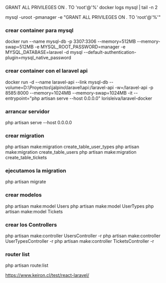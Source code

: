 GRANT ALL PRIVILEGES ON *.* TO 'root'@'%'
docker logs mysql | tail -n 2

mysql -uroot -pmanager -e "GRANT ALL PRIVILEGES ON *.* TO 'root'@'%'"

### crear container para mysql
docker run --name mysql-db -p 3307:3306 --memory=512MB --memory-swap=512MB -e MYSQL_ROOT_PASSWORD=manager -e MYSQL_DATABASE=laravel -d mysql --default-authentication-plugin=mysql_native_password

### crear container con el laravel api
docker run -d --name laravel-api --link mysql-db --volume=D:\Proyectos\jalpino\laravel\api:/laravel-api -w=/laravel-api -p 8585:8000 --memory=1024MB --memory-swap=1024MB -it --entrypoint="php artisan serve --host 0.0.0.0"  lorisleiva/laravel-docker

### arrancar servidor
php artisan serve --host 0.0.0.0

### crear migration
php artisan make:migration create_table_user_types
php artisan make:migration create_table_users
php artisan make:migration create_table_tickets

### ejecutamos la migration
php artisan migrate

### crear modelos
php artisan make:model Users
php artisan make:model UserTypes
php artisan make:model Tickets

### crear los Controllers
php artisan make:controller UsersController -r
php artisan make:controller UserTypesController -r
php artisan make:controller TicketsController -r

### router list
php artisan route:list

https://www.keiron.cl/test/react-laravel/